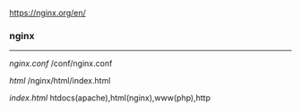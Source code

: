 https://nginx.org/en/


### nginx
---

*nginx.conf*
/conf/nginx.conf

*html*
/nginx/html/index.html


*index.html*
htdocs(apache),html(nginx),www(php),http






